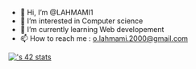 - 👋 Hi, I’m @LAHMAMI1
- 👀 I’m interested in Computer science
- 🌱 I’m currently learning Web developement
- 📫 How to reach me : o.lahmami.2000@gmail.com

[![<olahmami>'s 42 stats](https://badge.mediaplus.ma/binary<theme>/<https://profile.intra.42.fr/users/olahmami>)](https://profile.intra.42.fr/users/olahmami)
